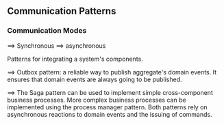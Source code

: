 ## Communication Patterns

### Communication Modes

==> Synchronous
==> asynchronous

Patterns for integrating a system's components.

==> Outbox pattern: a reliable way to publish aggregate's domain events.
It ensures that domain events are always going to be published.

==> The Saga pattern can be used to implement simple cross-component
business processes. More complex business processes can be implemented using
the process manager pattern. Both patterns rely on asynchronous reactions to
domain events and the issuing of commands.
